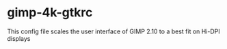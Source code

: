 # gimp-4k-gtkrc
This config file scales the user interface of GIMP 2.10 to a best fit on Hi-DPI displays
